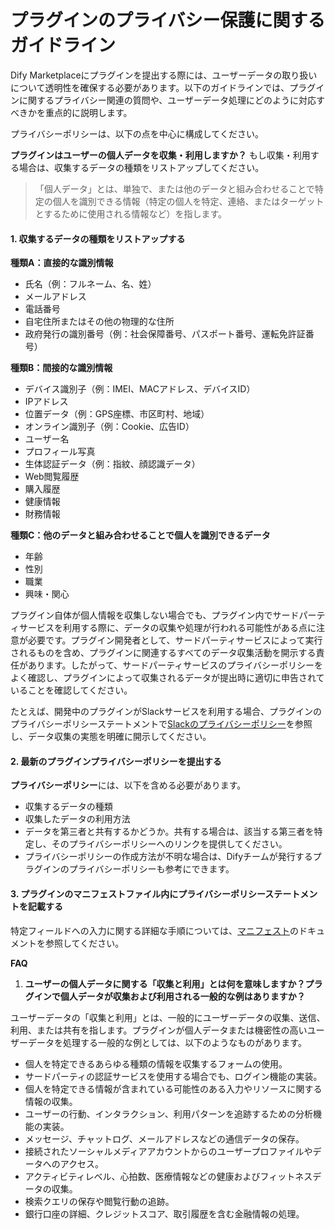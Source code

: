 # プラグインのプライバシー保護に関するガイドライン

Dify Marketplaceにプラグインを提出する際には、ユーザーデータの取り扱いについて透明性を確保する必要があります。以下のガイドラインでは、プラグインに関するプライバシー関連の質問や、ユーザーデータ処理にどのように対応すべきかを重点的に説明します。

プライバシーポリシーは、以下の点を中心に構成してください。

**プラグインはユーザーの個人データを収集・利用しますか？** もし収集・利用する場合は、収集するデータの種類をリストアップしてください。

> 「個人データ」とは、単独で、または他のデータと組み合わせることで特定の個人を識別できる情報（特定の個人を特定、連絡、またはターゲットとするために使用される情報など）を指します。

#### 1. 収集するデータの種類をリストアップする

**種類A：直接的な識別情報**

*   氏名（例：フルネーム、名、姓）
*   メールアドレス
*   電話番号
*   自宅住所またはその他の物理的な住所
*   政府発行の識別番号（例：社会保障番号、パスポート番号、運転免許証番号）

**種類B：間接的な識別情報**

*   デバイス識別子（例：IMEI、MACアドレス、デバイスID）
*   IPアドレス
*   位置データ（例：GPS座標、市区町村、地域）
*   オンライン識別子（例：Cookie、広告ID）
*   ユーザー名
*   プロフィール写真
*   生体認証データ（例：指紋、顔認識データ）
*   Web閲覧履歴
*   購入履歴
*   健康情報
*   財務情報

**種類C：他のデータと組み合わせることで個人を識別できるデータ**

*   年齢
*   性別
*   職業
*   興味・関心

プラグイン自体が個人情報を収集しない場合でも、プラグイン内でサードパーティサービスを利用する際に、データの収集や処理が行われる可能性がある点に注意が必要です。プラグイン開発者として、サードパーティサービスによって実行されるものを含め、プラグインに関連するすべてのデータ収集活動を開示する責任があります。したがって、サードパーティサービスのプライバシーポリシーをよく確認し、プラグインによって収集されるデータが提出時に適切に申告されていることを確認してください。

たとえば、開発中のプラグインがSlackサービスを利用する場合、プラグインのプライバシーポリシーステートメントで[Slackのプライバシーポリシー](https://slack.com/trust/privacy/privacy-policy)を参照し、データ収集の実態を明確に開示してください。

#### **2. 最新のプラグインプライバシーポリシーを提出する**

**プライバシーポリシー**には、以下を含める必要があります。

*   収集するデータの種類
*   収集したデータの利用方法
*   データを第三者と共有するかどうか。共有する場合は、該当する第三者を特定し、そのプライバシーポリシーへのリンクを提供してください。
*   プライバシーポリシーの作成方法が不明な場合は、Difyチームが発行するプラグインのプライバシーポリシーも参考にできます。

#### 3. プラグインのマニフェストファイル内にプライバシーポリシーステートメントを記載する

特定フィールドへの入力に関する詳細な手順については、[マニフェスト](../../schema-definition/manifest)のドキュメントを参照してください。

**FAQ**

1.  **ユーザーの個人データに関する「収集と利用」とは何を意味しますか？プラグインで個人データが収集および利用される一般的な例はありますか？**

ユーザーデータの「収集と利用」とは、一般的にユーザーデータの収集、送信、利用、または共有を指します。プラグインが個人データまたは機密性の高いユーザーデータを処理する一般的な例としては、以下のようなものがあります。

*   個人を特定できるあらゆる種類の情報を収集するフォームの使用。
*   サードパーティの認証サービスを使用する場合でも、ログイン機能の実装。
*   個人を特定できる情報が含まれている可能性のある入力やリソースに関する情報の収集。
*   ユーザーの行動、インタラクション、利用パターンを追跡するための分析機能の実装。
*   メッセージ、チャットログ、メールアドレスなどの通信データの保存。
*   接続されたソーシャルメディアアカウントからのユーザープロファイルやデータへのアクセス。
*   アクティビティレベル、心拍数、医療情報などの健康およびフィットネスデータの収集。
*   検索クエリの保存や閲覧行動の追跡。
*   銀行口座の詳細、クレジットスコア、取引履歴を含む金融情報の処理。